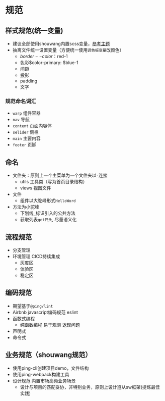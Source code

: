 # 规范
## 样式规范(统一变量)
- 建议全部使用shouwang内置scss变量，[参考主题]()
- 抽离文件统一设置变量（方便统一使用`调色板变量`改颜色）
   - $border--color：$red-1
   - 色彩$color-primary: $blue-1
   - 间距
   - 投影
   - padding
   - 文字
### 规范命名词汇
- `warp` 组件容器
- `nav` 导航
- `content` 页面内容体
- `selider` 侧栏
- `main` 主要内容
- `footer` 页脚
## 命名
- 文件夹：原则上一个主菜单为一个文件夹以`-`连接
   - utils 工具类（写为首页目录结构）
   - views 视图文件
- 文件
   - 组件以大驼峰形式`HelloWord`
- 方法为小驼峰
   - 下划线`_`标识引入的公共方法
   - 获取列表`get开头`, 尽量语义化
## 流程规范
- 分支管理
- 环境管理
CICD持续集成
   - 灰度区
   - 体验区
   - 稳定区
## 编码规范
- 期望基于`@ping/lint`
- Airbnb javascript编码规范 eslint
- 函数式编程
   - 纯函数编程 易于观测 返现问题
- 声明式
- 命令式

## 业务规范（shouwang规范）
- 使用ping-cli创建项目demo，文件结构
- 使用ping-webpack构建工具
- 设计规范
内置市场高频业务场景
   - 设计与项目的匹配妥协，非特别业务，原则上设计遵从sw框架(提炼最佳实践)
 
 <comment-comment/> 
 
 
 <comment-comment/> 
 
 
 <comment-comment/> 
 